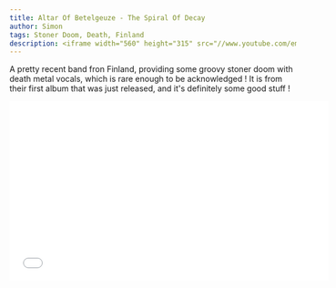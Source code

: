 ```yaml
---
title: Altar Of Betelgeuze - The Spiral Of Decay
author: Simon
tags: Stoner Doom, Death, Finland
description: <iframe width="560" height="315" src="//www.youtube.com/embed/EspXnnst2g4" frameborder="0" allowfullscreen></iframe>
---
```


A pretty recent band fron Finland, providing some groovy stoner doom with death metal vocals, which is rare enough to be acknowledged ! It is from their first album that was just released, and it's definitely some good stuff ! 

<iframe width="560" height="315" src="//www.youtube.com/embed/EspXnnst2g4" frameborder="0" allowfullscreen></iframe>
